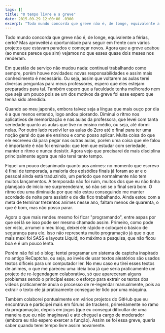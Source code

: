```yaml
---
tags: []
title: "O tempo livre e a greve"
date: 2015-09-29 12:00:00 -0300
excerpt: "Todo mundo concorda que greve não é, de longe, equivalente a férias, certo? Mas aproveitei a oportunidade para seguir em frente com vários projetos que estavam parados e começar novos."
---
```


Todo mundo concorda que greve não é, de longe, equivalente a férias, certo? Mas aproveitei a oportunidade
para seguir em frente com vários projetos que estavam parados e começar novos. Agora que a greve acabou
(ao menos parece que sim) vejamos no que esses quase dois meses nos renderam.

Em questão de serviço não mudou nada: continuei trabalhando como sempre, porém houve novidades: novas
responsabilidades e assim mais conhecimento é necessário. Ou seja, assim que voltarem as aulas terei
diversas perguntas para meus professores, espero que eles estejam preparados para tal. Também espero
que a faculdade tenha melhorado nem que seja um pouco pois se um dos motivos da greve foi esse espero
que tenha sido atendida.

Quando ao meu japonês, embora talvez seja a língua que mais ouço por dia é a que menos entendo, logo
andou piorando. Diminui o ritmo nos aplicativos de memorização e nas aulas da professora, que levei com
tanta seriedade quanto as aulas que tive no ensino médio, ou seja, até dormi nelas. Por outro lado resolvi
ler as aulas do Zero até o final para ter uma noção geral do que ele ensinou e como posso aplicar. Muita
coisa do que ele escreveu dá para pegar nas outras aulas, porém uma coisa que ele falou é importante
é não foi ensinado: que tem que estudar com seriedade, manter o ritmo e nunca desistir. Agora vejo que
precisarei de mais disciplina principalmente agora que não terei tanto tempo.

Fiquei um pouco desanimado quanto aos animes: no momento que escrevo é final de temporada, a maioria
dos episódios finais já foram ao ar e o pessoal ainda está traduzindo, um período que normalmente não
tem muitos lançamentos. A temporada não foi ruim, muitos dos que eu não tinha planejado de início me
surpreenderam, só não sei se o final será bom. O ritmo deu uma diminuída por que não estou conseguindo
me manter acordado de noite para assistir e de dia fico trabalhando. Ainda estou com a meta de terminar
trezentos animes nesse ano, faltam menos de quarenta, o que é bom, mas não posso parar.

Agora o que mais rendeu mesmo foi ficar "programando", entre aspas por que sei lá se isso pode ser mesmo
chamado assim. Primeiro, como pode ser visto, arrumei o meu blog, deixei ele rápido e coloquei o básico
de segurança para ele. Isso não representa muito programação já que o que mais mexi foi SASS e layouts
Liquid, no máximo a pesquisa, que não ficou boa e é um pouco lenta.

Porém não foi só o blog: tentei programar um sistema de captcha inspirado no antigo ReCaptcha, ou seja,
ao invés de usar textos aleatórios são usados textos difíceis para um computador ler. No meu caso eu
tirei esses textos de animes, o que me pareceu uma ideia boa já que seria praticamente um projeto de
re-legendagem colaborativo, só que apareceram alguns problemas sendo o principal esse: o esforço para
extrair os textos dos vídeos praticamente anula o processo de re-legendar manualmente, pois ao extrair
o texto ele já praticamente consegue ler lido por uma máquina.

Também colaborei pontualmente em vários projetos do GitHub que eu encontrava e participei mais em fóruns
de trackers, primeiramente no ramo da programação, depois em jogos (que eu consegui dificultar de uma
maneira que eu não imaginava) e até cheguei a cargo de moderador (embora eu não espero exercer a função).
Assim se foi essa greve, queria saber quando terei tempo livre assim novamente.
